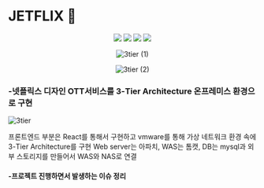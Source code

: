 # JETFLIX 🚀

<div align="center">
	<img src="https://img.shields.io/badge/react-61DAFB?style=flat&logo=react&logoColor=black">
	<img src="https://img.shields.io/badge/Apache-D22128?style=flat&logo=Apache&logoColor=white" />
	<img src="https://img.shields.io/badge/apache tomcat-F8DC75?style=flat&logo=apachetomcat&logoColor=white">
	<img src="https://img.shields.io/badge/mysql-4479A1?style=flat&logo=mysql&logoColor=white">
</div>

<div align="center">
	
![3tier (1)](https://user-images.githubusercontent.com/62248291/230932015-60db8c4e-4fdd-40d0-8ed1-f1d03ad1f509.png)
	
![3tier (2)](https://user-images.githubusercontent.com/62248291/230932467-066f6fc9-ecff-4a68-a5b4-2650c2b1511b.png)
</div>

### -넷플릭스 디자인 OTT서비스를 3-Tier Architecture 온프레미스 환경으로 구현

![3tier](https://user-images.githubusercontent.com/62248291/230931256-054ff059-b542-4e66-9698-fbf687c24a57.png)

프론트엔드 부분은 React를 통해서 구현하고 vmware를 통해 가상 네트워크 환경 속에 3-Tier Architecture를 구현
Web server는 아파치, WAS는 톰캣, DB는 mysql과 외부 스토리지를 만들어서 WAS와 NAS로 연결
#### -프로젝트 진행하면서 발생하는 이슈 정리
